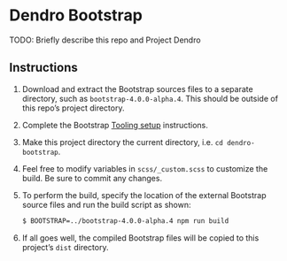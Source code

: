# Dendro Bootstrap

TODO: Briefly describe this repo and Project Dendro


## Instructions

1. Download and extract the Bootstrap sources files to a separate directory, such as `bootstrap-4.0.0-alpha.4`. This should be outside of this repo’s project directory.

2. Complete the Bootstrap [Tooling setup](http://v4-alpha.getbootstrap.com/getting-started/build-tools/#tooling-setup) instructions.

3. Make this project directory the current directory, i.e. `cd dendro-bootstrap`.

4. Feel free to modify variables in `scss/_custom.scss` to customize the build. Be sure to commit any changes.

5. To perform the build, specify the location of the external Bootstrap source files and run the build script as shown:

	```bash
	$ BOOTSTRAP=../bootstrap-4.0.0-alpha.4 npm run build
	```

6. If all goes well, the compiled Bootstrap files will be copied to this project’s `dist` directory.

